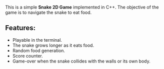This is a simple **Snake 2D Game** implemented in C++. The objective of the game is to navigate the snake to eat food.
## Features:
- Playable in the terminal.
- The snake grows longer as it eats food.
- Random food generation.
- Score counter.
- Game-over when the snake collides with the walls or its own body.
